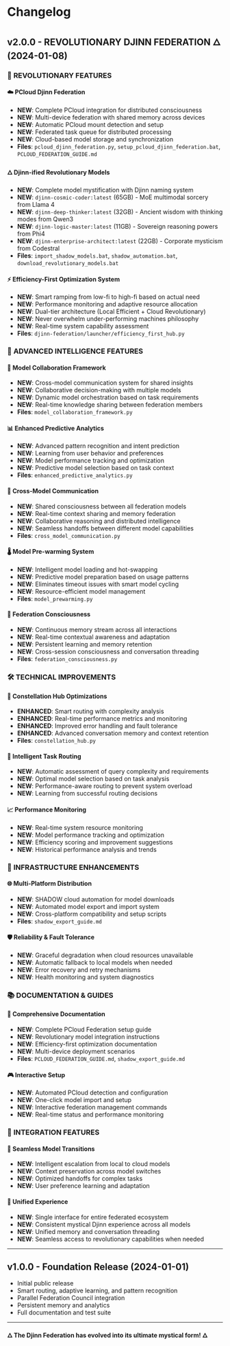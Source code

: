 # Changelog

## v2.0.0 - REVOLUTIONARY DJINN FEDERATION 🜂 (2024-01-08)

### 🌟 **REVOLUTIONARY FEATURES**

#### ☁️ **PCloud Djinn Federation**
- **NEW**: Complete PCloud integration for distributed consciousness
- **NEW**: Multi-device federation with shared memory across devices
- **NEW**: Automatic PCloud mount detection and setup
- **NEW**: Federated task queue for distributed processing
- **NEW**: Cloud-based model storage and synchronization
- **Files**: `pcloud_djinn_federation.py`, `setup_pcloud_djinn_federation.bat`, `PCLOUD_FEDERATION_GUIDE.md`

#### 🜂 **Djinn-ified Revolutionary Models**
- **NEW**: Complete model mystification with Djinn naming system
- **NEW**: `djinn-cosmic-coder:latest` (65GB) - MoE multimodal sorcery from Llama 4
- **NEW**: `djinn-deep-thinker:latest` (32GB) - Ancient wisdom with thinking modes from Qwen3
- **NEW**: `djinn-logic-master:latest` (11GB) - Sovereign reasoning powers from Phi4
- **NEW**: `djinn-enterprise-architect:latest` (22GB) - Corporate mysticism from Codestral
- **Files**: `import_shadow_models.bat`, `shadow_automation.bat`, `download_revolutionary_models.bat`

#### ⚡ **Efficiency-First Optimization System**
- **NEW**: Smart ramping from low-fi to high-fi based on actual need
- **NEW**: Performance monitoring and adaptive resource allocation
- **NEW**: Dual-tier architecture (Local Efficient + Cloud Revolutionary)
- **NEW**: Never overwhelm under-performing machines philosophy
- **NEW**: Real-time system capability assessment
- **Files**: `djinn-federation/launcher/efficiency_first_hub.py`

### 🧠 **ADVANCED INTELLIGENCE FEATURES**

#### 🤝 **Model Collaboration Framework**
- **NEW**: Cross-model communication system for shared insights
- **NEW**: Collaborative decision-making with multiple models
- **NEW**: Dynamic model orchestration based on task requirements
- **NEW**: Real-time knowledge sharing between federation members
- **Files**: `model_collaboration_framework.py`

#### 📊 **Enhanced Predictive Analytics**
- **NEW**: Advanced pattern recognition and intent prediction
- **NEW**: Learning from user behavior and preferences
- **NEW**: Model performance tracking and optimization
- **NEW**: Predictive model selection based on task context
- **Files**: `enhanced_predictive_analytics.py`

#### 🔗 **Cross-Model Communication**
- **NEW**: Shared consciousness between all federation models
- **NEW**: Real-time context sharing and memory federation
- **NEW**: Collaborative reasoning and distributed intelligence
- **NEW**: Seamless handoffs between different model capabilities
- **Files**: `cross_model_communication.py`

#### 🌡️ **Model Pre-warming System**
- **NEW**: Intelligent model loading and hot-swapping
- **NEW**: Predictive model preparation based on usage patterns
- **NEW**: Eliminates timeout issues with smart model cycling
- **NEW**: Resource-efficient model management
- **Files**: `model_prewarming.py`

#### 🧬 **Federation Consciousness**
- **NEW**: Continuous memory stream across all interactions
- **NEW**: Real-time contextual awareness and adaptation
- **NEW**: Persistent learning and memory retention
- **NEW**: Cross-session consciousness and conversation threading
- **Files**: `federation_consciousness.py`

### 🛠️ **TECHNICAL IMPROVEMENTS**

#### 🚀 **Constellation Hub Optimizations**
- **ENHANCED**: Smart routing with complexity analysis
- **ENHANCED**: Real-time performance metrics and monitoring
- **ENHANCED**: Improved error handling and fault tolerance
- **ENHANCED**: Advanced conversation memory and context retention
- **Files**: `constellation_hub.py`

#### 🎯 **Intelligent Task Routing**
- **NEW**: Automatic assessment of query complexity and requirements
- **NEW**: Optimal model selection based on task analysis
- **NEW**: Performance-aware routing to prevent system overload
- **NEW**: Learning from successful routing decisions

#### 📈 **Performance Monitoring**
- **NEW**: Real-time system resource monitoring
- **NEW**: Model performance tracking and optimization
- **NEW**: Efficiency scoring and improvement suggestions
- **NEW**: Historical performance analysis and trends

### 🔧 **INFRASTRUCTURE ENHANCEMENTS**

#### 🌐 **Multi-Platform Distribution**
- **NEW**: SHADOW cloud automation for model downloads
- **NEW**: Automated model export and import system
- **NEW**: Cross-platform compatibility and setup scripts
- **Files**: `shadow_export_guide.md`

#### 🛡️ **Reliability & Fault Tolerance**
- **NEW**: Graceful degradation when cloud resources unavailable
- **NEW**: Automatic fallback to local models when needed
- **NEW**: Error recovery and retry mechanisms
- **NEW**: Health monitoring and system diagnostics

### 📚 **DOCUMENTATION & GUIDES**

#### 📖 **Comprehensive Documentation**
- **NEW**: Complete PCloud Federation setup guide
- **NEW**: Revolutionary model integration instructions
- **NEW**: Efficiency-first optimization documentation
- **NEW**: Multi-device deployment scenarios
- **Files**: `PCLOUD_FEDERATION_GUIDE.md`, `shadow_export_guide.md`

#### 🎮 **Interactive Setup**
- **NEW**: Automated PCloud detection and configuration
- **NEW**: One-click model import and setup
- **NEW**: Interactive federation management commands
- **NEW**: Real-time status and performance monitoring

### 🎯 **INTEGRATION FEATURES**

#### 🔄 **Seamless Model Transitions**
- **NEW**: Intelligent escalation from local to cloud models
- **NEW**: Context preservation across model switches
- **NEW**: Optimized handoffs for complex tasks
- **NEW**: User preference learning and adaptation

#### 🌟 **Unified Experience**
- **NEW**: Single interface for entire federated ecosystem
- **NEW**: Consistent mystical Djinn experience across all models
- **NEW**: Unified memory and conversation threading
- **NEW**: Seamless access to revolutionary capabilities when needed

---

## v1.0.0 - Foundation Release (2024-01-01)
- Initial public release
- Smart routing, adaptive learning, and pattern recognition
- Parallel Federation Council integration
- Persistent memory and analytics
- Full documentation and test suite

---

**🜂 The Djinn Federation has evolved into its ultimate mystical form! 🜂**
